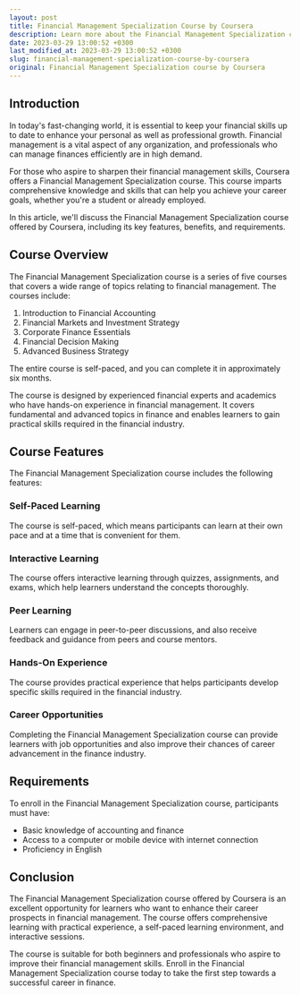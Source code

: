 ```yaml
---
layout: post
title: Financial Management Specialization Course by Coursera
description: Learn more about the Financial Management Specialization course offered by Coursera, including its key features, benefits, and requirements.
date: 2023-03-29 13:00:52 +0300
last_modified_at: 2023-03-29 13:00:52 +0300
slug: financial-management-specialization-course-by-coursera
original: Financial Management Specialization course by Coursera
---
```

## Introduction

In today's fast-changing world, it is essential to keep your financial skills up to date to enhance your personal as well as professional growth. Financial management is a vital aspect of any organization, and professionals who can manage finances efficiently are in high demand.

For those who aspire to sharpen their financial management skills, Coursera offers a Financial Management Specialization course. This course imparts comprehensive knowledge and skills that can help you achieve your career goals, whether you're a student or already employed.

In this article, we'll discuss the Financial Management Specialization course offered by Coursera, including its key features, benefits, and requirements.

## Course Overview

The Financial Management Specialization course is a series of five courses that covers a wide range of topics relating to financial management. The courses include:

1. Introduction to Financial Accounting
2. Financial Markets and Investment Strategy
3. Corporate Finance Essentials
4. Financial Decision Making
5. Advanced Business Strategy

The entire course is self-paced, and you can complete it in approximately six months.

The course is designed by experienced financial experts and academics who have hands-on experience in financial management. It covers fundamental and advanced topics in finance and enables learners to gain practical skills required in the financial industry.

## Course Features

The Financial Management Specialization course includes the following features:

### Self-Paced Learning

The course is self-paced, which means participants can learn at their own pace and at a time that is convenient for them.

### Interactive Learning

The course offers interactive learning through quizzes, assignments, and exams, which help learners understand the concepts thoroughly.

### Peer Learning

Learners can engage in peer-to-peer discussions, and also receive feedback and guidance from peers and course mentors.

### Hands-On Experience

The course provides practical experience that helps participants develop specific skills required in the financial industry.

### Career Opportunities

Completing the Financial Management Specialization course can provide learners with job opportunities and also improve their chances of career advancement in the finance industry.

## Requirements

To enroll in the Financial Management Specialization course, participants must have:

- Basic knowledge of accounting and finance
- Access to a computer or mobile device with internet connection
- Proficiency in English

## Conclusion

The Financial Management Specialization course offered by Coursera is an excellent opportunity for learners who want to enhance their career prospects in financial management. The course offers comprehensive learning with practical experience, a self-paced learning environment, and interactive sessions.

The course is suitable for both beginners and professionals who aspire to improve their financial management skills. Enroll in the Financial Management Specialization course today to take the first step towards a successful career in finance.